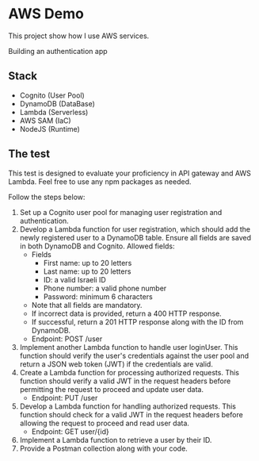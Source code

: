 # AWS Demo

This project show how I use AWS services.

Building an authentication app

## Stack

- Cognito (User Pool)
- DynamoDB (DataBase)
- Lambda (Serverless)
- AWS SAM (IaC)
- NodeJS (Runtime)

## The test

This test is designed to evaluate your proficiency in API gateway and AWS Lambda. Feel free to use
any npm packages as
needed.

Follow the steps below:

1. Set up a Cognito user pool for managing user registration and authentication.
2. Develop a Lambda function for user registration, which should add the newly registered user to a
   DynamoDB table.
   Ensure all fields are saved in both DynamoDB and Cognito. Allowed fields:
    - Fields
        - First name: up to 20 letters
        - Last name: up to 20 letters
        - ID: a valid Israeli ID
        - Phone number: a valid phone number
        - Password: minimum 6 characters
    - Note that all fields are mandatory.
    - If incorrect data is provided, return a 400 HTTP response.
    - If successful, return a 201 HTTP response along with the ID from DynamoDB.
    - Endpoint: POST /user
3. Implement another Lambda function to handle user loginUser. This function should verify the user's
   credentials against
   the user pool and return a JSON web token (JWT) if the credentials are valid.
4. Create a Lambda function for processing authorized requests. This function should verify a valid
   JWT in the request
   headers before permitting the request to proceed and update user data.
    - Endpoint: PUT /user
5. Develop a Lambda function for handling authorized requests. This function should check for a
   valid JWT in the request
   headers before allowing the request to proceed and read user data.
    - Endpoint: GET user/{id}
6. Implement a Lambda function to retrieve a user by their ID.
7. Provide a Postman collection along with your code.